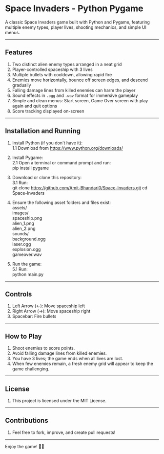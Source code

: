 # Space Invaders - Python Pygame

A classic Space Invaders game built with Python and Pygame, featuring multiple enemy types, player lives, shooting mechanics, and simple UI menus.

---

## Features

1. Two distinct alien enemy types arranged in a neat grid  
2. Player-controlled spaceship with 3 lives  
3. Multiple bullets with cooldown, allowing rapid fire  
4. Enemies move horizontally, bounce off screen edges, and descend gradually  
5. Falling damage lines from killed enemies can harm the player  
6. Sound effects in `.ogg` and `.wav` format for immersive gameplay  
7. Simple and clean menus: Start screen, Game Over screen with play again and quit options  
8. Score tracking displayed on-screen  

---

## Installation and Running

1. Install Python (if you don't have it):  
   1.1 Download from https://www.python.org/downloads/

2. Install Pygame:  
   2.1 Open a terminal or command prompt and run:  
   pip install pygame

3. Download or clone this repository:  
   3.1 Run:  
   git clone https://github.com/Amit-Bhandari0/Space-Invaders.git
   cd Space-Invaders

4. Ensure the following asset folders and files exist:  
   assets/  
      images/  
         spaceship.png  
         alien_1.png  
         alien_2.png  
      sounds/  
         background.ogg  
         laser.ogg  
         explosion.ogg  
         gameover.wav  

5. Run the game:  
   5.1 Run:  
   python main.py

---

## Controls

1. Left Arrow (←): Move spaceship left  
2. Right Arrow (→): Move spaceship right  
3. Spacebar: Fire bullets  

---

## How to Play

1. Shoot enemies to score points.  
2. Avoid falling damage lines from killed enemies.  
3. You have 3 lives; the game ends when all lives are lost.  
4. When few enemies remain, a fresh enemy grid will appear to keep the game challenging.  

---

## License

1. This project is licensed under the MIT License.

---

## Contributions

1. Feel free to fork, improve, and create pull requests!

---

Enjoy the game! 🚀👾

